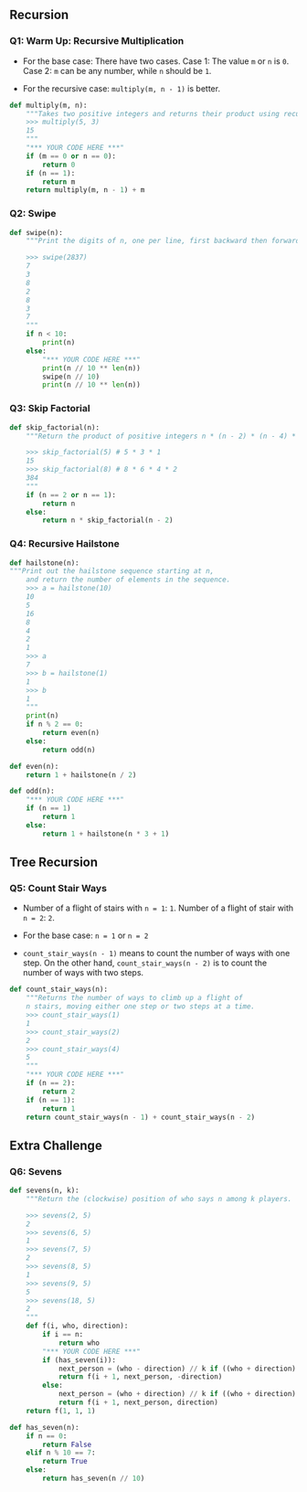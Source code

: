 ## Recursion

### Q1: Warm Up: Recursive Multiplication

- For the base case:
There have two cases.
Case 1: The value `m` or `n` is `0`.
Case 2: `m` can be any number, while `n` should be `1`.

- For the recursive case:
`multiply(m, n - 1)` is better.

```python
def multiply(m, n):
    """Takes two positive integers and returns their product using recursion.
    >>> multiply(5, 3)
    15
    """
    "*** YOUR CODE HERE ***"
    if (m == 0 or n == 0):
        return 0
    if (n == 1):
        return m
    return multiply(m, n - 1) + m
```

### Q2: Swipe
```python
def swipe(n):
    """Print the digits of n, one per line, first backward then forward.

    >>> swipe(2837)
    7
    3
    8
    2
    8
    3
    7
    """
    if n < 10:
        print(n)
    else:
        "*** YOUR CODE HERE ***"
        print(n // 10 ** len(n))
        swipe(n // 10)
        print(n // 10 ** len(n))
```

### Q3: Skip Factorial
```python
def skip_factorial(n):
    """Return the product of positive integers n * (n - 2) * (n - 4) * ...

    >>> skip_factorial(5) # 5 * 3 * 1
    15
    >>> skip_factorial(8) # 8 * 6 * 4 * 2
    384
    """
    if (n == 2 or n == 1):
        return n
    else:
        return n * skip_factorial(n - 2)
```

### Q4: Recursive Hailstone
```python
def hailstone(n):
"""Print out the hailstone sequence starting at n,
    and return the number of elements in the sequence.
    >>> a = hailstone(10)
    10
    5
    16
    8
    4
    2
    1
    >>> a
    7
    >>> b = hailstone(1)
    1
    >>> b
    1
    """
    print(n)
    if n % 2 == 0:
        return even(n)
    else:
        return odd(n)

def even(n):
    return 1 + hailstone(n / 2)

def odd(n):
    "*** YOUR CODE HERE ***"
    if (n == 1)
        return 1
    else:
        return 1 + hailstone(n * 3 + 1)
```

## Tree Recursion
### Q5: Count Stair Ways

- Number of a flight of stairs with `n = 1`: `1`. Number of a flight of stair with `n = 2`: `2`.

- For the base case:
`n = 1` or `n = 2`

- `count_stair_ways(n - 1)` means to count the number of ways with one step. On the other hand, `count_stair_ways(n - 2)` is to count the number of ways with two steps.

```python
def count_stair_ways(n):
    """Returns the number of ways to climb up a flight of
    n stairs, moving either one step or two steps at a time.
    >>> count_stair_ways(1)
    1
    >>> count_stair_ways(2)
    2
    >>> count_stair_ways(4)
    5
    """
    "*** YOUR CODE HERE ***"
    if (n == 2):
        return 2
    if (n == 1):
        return 1
    return count_stair_ways(n - 1) + count_stair_ways(n - 2)
```

## Extra Challenge
### Q6: Sevens
```python
def sevens(n, k):
    """Return the (clockwise) position of who says n among k players.

    >>> sevens(2, 5)
    2
    >>> sevens(6, 5)
    1
    >>> sevens(7, 5)
    2
    >>> sevens(8, 5)
    1
    >>> sevens(9, 5)
    5
    >>> sevens(18, 5)
    2
    """
    def f(i, who, direction):
        if i == n:
            return who
        "*** YOUR CODE HERE ***"
        if (has_seven(i)):
            next_person = (who - direction) // k if ((who + direction) != 0) else 5
            return f(i + 1, next_person, -direction)
        else:
            next_person = (who + direction) // k if ((who + direction) != 0) else 5
            return f(i + 1, next_person, direction)
    return f(1, 1, 1)

def has_seven(n):
    if n == 0:
        return False
    elif n % 10 == 7:
        return True
    else:
        return has_seven(n // 10)
```